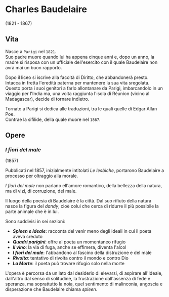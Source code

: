 # Charles Baudelaire
(1821 - 1867)

## Vita

Nasce a `Parigi` nel `1821`.\
Suo padre muore quando lui ha appena cinque anni e, dopo un anno, la madre si risposa con un ufficiale dell'esercito con il quale Baudelaire non avrà mai un buon rapporto.

Dopo il liceo si iscrive alla facoltà di Diritto, che abbandonerà presto. Intacca in fretta l'eredità paterna per mantenere la sua vita sregolata. Questo porta i suoi genitori a farlo allontanare da Parigi, imbarcandolo in un viaggio per l'India ma, una volta raggiunta l'isola di Réunion (vicino al Madagascar), decide di tornare indietro.

Tornato a Parigi si dedica alle traduzioni, tra le quali quelle di Edgar Allan Poe.\
Contrae la sifilide, della quale muore nel `1867`.

## Opere

### *I fiori del male*
(1857)

Pubblicati nel 1857, inizialmente intitolati *Le lesbiche*, portarono Baudelaire a processo per oltraggio alla morale.

*I fiori del male* non parlano ell'amore romantico, della bellezza della natura, ma di vizi, di corruzione, del male.

Il luogo della poesia di Baudelaire è la città. Dal suo rifiuto della natura nasce la figura del *dandy*, cioè colui che cerca di ridurre il più possibile la parte animale che è in lui.

Sono suddivisi in sei sezioni:
- ***Spleen e Ideale***: racconta del venir meno degli ideali in cui il poeta aveva creduto
- ***Quadri parigini***: offre al poeta un momentaneo rifugio
- ***Il vino***: la via di fuga, anche se effimera, diventa l'alcol
- ***I fiori del male***: l'abbandono al fascino della distruzione e del male
- ***Rivolta***: tentativo di rivolta contro il mondo e contro Dio
- ***La Morte***: il poeta può trovare rifugio solo nella morte

L'opera è percorsa da un lato dal desiderio di elevarsi, di aspirare all'Ideale, dall'altro dal senso di solitudine, la frustrazione dall'assenza di fede e speranza, ma soprattutto la noia, quel sentimento di malinconia, angoscia e disperazione che Baudelaire chiama *spleen*.

[i-fiori-del-male]: #i-fiori-del-male
